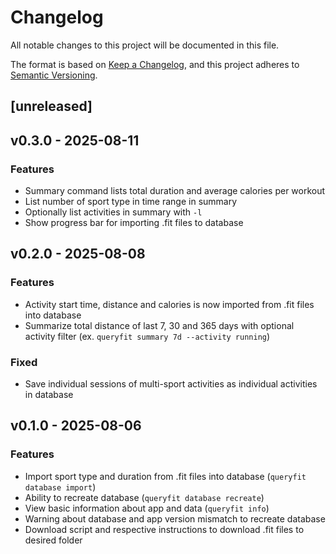 # Changelog

All notable changes to this project will be documented in this file.

The format is based on [Keep a Changelog](https://keepachangelog.com/en/1.1.0/),
and this project adheres to [Semantic Versioning](https://semver.org/spec/v2.0.0.html).

## [unreleased]

## v0.3.0 - 2025-08-11
### Features
 - Summary command lists total duration and average calories per workout
 - List number of sport type in time range in summary
 - Optionally list activities in summary with `-l`
 - Show progress bar for importing .fit files to database

## v0.2.0 - 2025-08-08
### Features
 - Activity start time, distance and calories is now imported from .fit files into database
 - Summarize total distance of last 7, 30 and 365 days with optional activity filter (ex. `queryfit summary 7d --activity running`)

### Fixed
 - Save individual sessions of multi-sport activities as individual activities in database

## v0.1.0 - 2025-08-06
### Features
 - Import sport type and duration from .fit files into database (`queryfit database import`)
 - Ability to recreate database (`queryfit database recreate`)
 - View basic information about app and data (`queryfit info`)
 - Warning about database and app version mismatch to recreate database
 - Download script and respective instructions to download .fit files to desired folder
